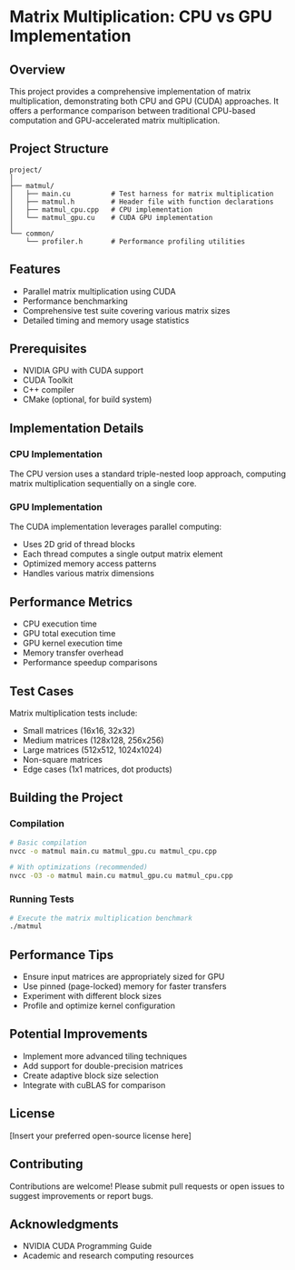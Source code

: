 # Matrix Multiplication: CPU vs GPU Implementation

## Overview

This project provides a comprehensive implementation of matrix multiplication, demonstrating both CPU and GPU (CUDA) approaches. It offers a performance comparison between traditional CPU-based computation and GPU-accelerated matrix multiplication.

## Project Structure

```
project/
│
├── matmul/
│   ├── main.cu          # Test harness for matrix multiplication
│   ├── matmul.h         # Header file with function declarations
│   ├── matmul_cpu.cpp   # CPU implementation
│   └── matmul_gpu.cu    # CUDA GPU implementation
│
└── common/
    └── profiler.h       # Performance profiling utilities
```

## Features

- Parallel matrix multiplication using CUDA
- Performance benchmarking
- Comprehensive test suite covering various matrix sizes
- Detailed timing and memory usage statistics

## Prerequisites

- NVIDIA GPU with CUDA support
- CUDA Toolkit
- C++ compiler
- CMake (optional, for build system)

## Implementation Details

### CPU Implementation

The CPU version uses a standard triple-nested loop approach, computing matrix multiplication sequentially on a single core.

### GPU Implementation

The CUDA implementation leverages parallel computing:
- Uses 2D grid of thread blocks
- Each thread computes a single output matrix element
- Optimized memory access patterns
- Handles various matrix dimensions

## Performance Metrics

- CPU execution time
- GPU total execution time
- GPU kernel execution time
- Memory transfer overhead
- Performance speedup comparisons

## Test Cases

Matrix multiplication tests include:
- Small matrices (16x16, 32x32)
- Medium matrices (128x128, 256x256)
- Large matrices (512x512, 1024x1024)
- Non-square matrices
- Edge cases (1x1 matrices, dot products)

## Building the Project

### Compilation

```bash
# Basic compilation
nvcc -o matmul main.cu matmul_gpu.cu matmul_cpu.cpp

# With optimizations (recommended)
nvcc -O3 -o matmul main.cu matmul_gpu.cu matmul_cpu.cpp
```

### Running Tests

```bash
# Execute the matrix multiplication benchmark
./matmul
```

## Performance Tips

- Ensure input matrices are appropriately sized for GPU
- Use pinned (page-locked) memory for faster transfers
- Experiment with different block sizes
- Profile and optimize kernel configuration

## Potential Improvements

- Implement more advanced tiling techniques
- Add support for double-precision matrices
- Create adaptive block size selection
- Integrate with cuBLAS for comparison

## License

[Insert your preferred open-source license here]

## Contributing

Contributions are welcome! Please submit pull requests or open issues to suggest improvements or report bugs.

## Acknowledgments

- NVIDIA CUDA Programming Guide
- Academic and research computing resources
```
